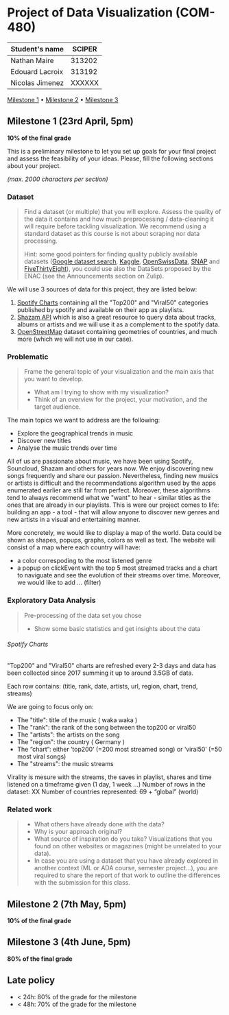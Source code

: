 # Project of Data Visualization (COM-480)

| Student's name  | SCIPER |
| --------------  | ------ |
| Nathan Maire    | 313202 |
| Edouard Lacroix | 313192 |
| Nicolas Jimenez | XXXXXX |

[Milestone 1](#milestone-1) • [Milestone 2](#milestone-2) • [Milestone 3](#milestone-3)

## Milestone 1 (23rd April, 5pm)

**10% of the final grade**

This is a preliminary milestone to let you set up goals for your final project and assess the feasibility of your ideas.
Please, fill the following sections about your project.

*(max. 2000 characters per section)*

### Dataset

> Find a dataset (or multiple) that you will explore. Assess the quality of the data it contains and how much preprocessing / data-cleaning it will require before tackling visualization. We recommend using a standard dataset as this course is not about scraping nor data processing.
>
> Hint: some good pointers for finding quality publicly available datasets ([Google dataset search](https://datasetsearch.research.google.com/), [Kaggle](https://www.kaggle.com/datasets), [OpenSwissData](https://opendata.swiss/en/), [SNAP](https://snap.stanford.edu/data/) and [FiveThirtyEight](https://data.fivethirtyeight.com/)), you could use also the DataSets proposed by the ENAC (see the Announcements section on Zulip).

We will use 3 sources of data for this project, they are listed below:
1. [Spotify Charts](https://www.kaggle.com/datasets/dhruvildave/spotify-charts?resource=download) containing all the "Top200" and "Viral50" categories published by spotify and available on their app as playlists.
2. [Shazam API](https://rapidapi.com/apidojo/api/shazam) which is also a great resource to query data about tracks, albums or artists and we will use it as a complement to the spotify data.
3. [OpenStreetMap](https://www.openstreetmap.org/#map=9/46.8246/8.2245) dataset containing geometries of countries, and much more (which we will not use in our case). 

### Problematic

> Frame the general topic of your visualization and the main axis that you want to develop.
> - What am I trying to show with my visualization?
> - Think of an overview for the project, your motivation, and the target audience.

The main topics we want to address are the following:
- Explore the geographical trends in music
- Discover new titles
- Analyse the music trends over time 

All of us are passionate about music, we have been using Spotify, Souncloud, Shazam and others for years now. We enjoy discovering new songs frequently and share our passion. 
Nevertheless, finding new musics or artists is difficult and the recommendations algorithm used by the apps enumerated earlier are still far from perfect. Moreover, these algorithms tend to 
always recommend what we "want" to hear - similar titles as the ones that are already in our playlists. This is were our project comes to life: building an app - a tool - that will allow anyone to discover new genres and new artists in a visual and entertaining manner. 

More concretely, we would like to display a map of the world. Data could be shown as shapes, popups, graphs, colors as well as text. 
The website will consist of a map where each country will have:
- a color correspoding to the most listened genre 
- a popup on clickEvent with the top 5 most streamed tracks and a chart to naviguate and see the evolution of their streams over time.
Moreover, we would like to add ... (filter) 

### Exploratory Data Analysis

> Pre-processing of the data set you chose
> - Show some basic statistics and get insights about the data

###### Spotify Charts
"Top200" and "Viral50" charts are refreshed every 2-3 days and data has been collected since 2017 summing it up to around 3.5GB of data. 

Each row contains: (title, rank, date, artists, url, region, chart, trend, streams)

We are going to focus only on:
- The "title": title of the music ( waka waka )
- The "rank": the rank of the song between the top200 or viral50
- The "artists": the artists on the song 
- The "region": the country ( Germany )
- The “chart”: either ‘top200’ (=200 most streamed song) or ‘viral50’ (=50 most viral songs)
- The "streams": the music streams


Virality is mesure with the streams, the saves in playlist, shares and time listened on a timeframe given (1 day, 1 week ...)
Number of rows in the dataset: XX
Number of countries represented: 69 + “global” (world)


### Related work


> - What others have already done with the data?
> - Why is your approach original?
> - What source of inspiration do you take? Visualizations that you found on other websites or magazines (might be unrelated to your data).
> - In case you are using a dataset that you have already explored in another context (ML or ADA course, semester project...), you are required to share the report of that work to outline the differences with the submission for this class.

## Milestone 2 (7th May, 5pm)

**10% of the final grade**


## Milestone 3 (4th June, 5pm)

**80% of the final grade**


## Late policy

- < 24h: 80% of the grade for the milestone
- < 48h: 70% of the grade for the milestone

